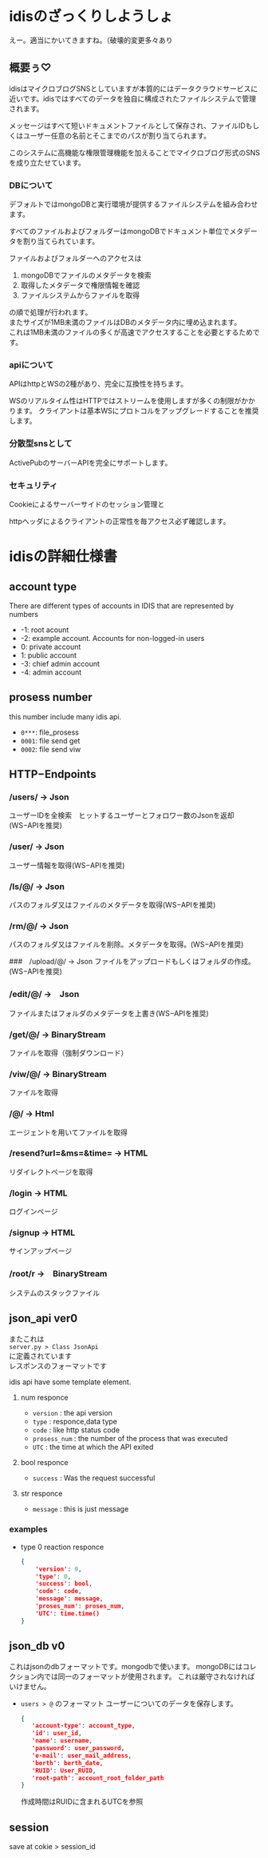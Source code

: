 # idisのざっくりしようしょ

えー。適当にかいてきますね。（破壊的変更多々あり

## 概要ぅ♡
idisはマイクロブログSNSとしていますが本質的にはデータクラウドサービスに近いです。idisではすべてのデータを独自に構成されたファイルシステムで管理されます。

メッセージはすべて短いドキュメントファイルとして保存され、ファイルIDもしくはユーザー任意の名前とそこまでのパスが割り当てられます。

このシステムに高機能な権限管理機能を加えることでマイクロブログ形式のSNSを成り立たせています。

### DBについて
デフォルトではmongoDBと実行環境が提供するファイルシステムを組み合わせます。

すべてのファイルおよびフォルダーはmongoDBでドキュメント単位でメタデータを割り当てられています。

ファイルおよびフォルダーへのアクセスは

1. mongoDBでファイルのメタデータを検索
2. 取得したメタデータで権限情報を確認
3. ファイルシステムからファイルを取得

の順で処理が行われます。  
またサイズが1MB未満のファイルはDBのメタデータ内に埋め込まれます。  
これは1MB未満のファイルの多くが高速でアクセスすることを必要とするためです。

### apiについて
APIはhttpとWSの2種があり、完全に互換性を持ちます。

WSのリアルタイム性はHTTPではストリームを使用しますが多くの制限がかかります。
クライアントは基本WSにプロトコルをアップグレードすることを推奨します。

### 分散型snsとして
ActivePubのサーバーAPIを完全にサポートします。


### セキュリティ
Cookieによるサーバーサイドのセッション管理と

httpヘッダによるクライアントの正常性を毎アクセス必ず確認します。

# idisの詳細仕様書

## account type
There are different types of accounts in IDIS that are represented by numbers
- -1: root acount
- -2: example account. Accounts for non-logged-in users
- 0: private account
- 1: public account
- -3: chief admin account
- -4: admin account

## prosess number
this number include many idis api.
- `0***`: file_prosess
- `0001`: file send get
- `0002`: file send viw

## HTTP−Endpoints

### /users/<userIDquery> -> Json
ユーザーIDを全検索　ヒットするユーザーとフォロワー数のJsonを返却(WS−APIを推奨)

### /user/<userID> -> Json
ユーザー情報を取得(WS−APIを推奨)

### /ls/@<userID>/<path> -> Json
パスのフォルダ又はファイルのメタデータを取得(WS−APIを推奨)

### /rm/@<userID>/<path> -> Json
パスのフォルダ又はファイルを削除。メタデータを取得。(WS−APIを推奨)

###　/upload/@<userID>/<path> -> Json
ファイルをアップロードもしくはフォルダの作成。(WS−APIを推奨)

### /edit/@<userID>/<path> ->　Json
ファイルまたはフォルダのメタデータを上書き(WS−APIを推奨)

### /get/@<userID>/<path> -> BinaryStream
ファイルを取得（強制ダウンロード）

### /viw/@<userID>/<path> -> BinaryStream
ファイルを取得

### /@<user>/<path> -> Html
エージェントを用いてファイルを取得

### /resend?url=<URL>&ms=<Message>&time=<WaitTime> -> HTML
リダイレクトページを取得

### /login -> HTML
ログインページ

### /signup -> HTML
サインアップページ

### /root/r ->　BinaryStream
システムのスタックファイル

## json_api ver0

またこれは  
`server.py > Class JsonApi`  
に定義されています  
レスポンスのフォーマットです  

idis api have some template element.
1. num responce
   - `version` : the api version 
   - `type` : responce,data type
   - `code` : like http status code
   - `prosess_num` : the number of the process that was executed
   - `UTC` : the time at which the API exited

2. bool responce
   - `success` : Was the request successful

3. str responce
   - `message` : this is just message


### examples
- type 0 reaction responce
    ```json
    {
        'version': 0,
        'type': 0,
        'success': bool,
        'code': code,
        'message': message,
        'proses_num': proses_num,
        'UTC': time.time()
    }
    ```

## json_db v0
これはjsonのdbフォーマットです。mongodbで使います。
mongoDBにはコレクション内では同一のフォーマットが使用されます。
これは厳守されなければいけません。

- `users > @` のフォーマット
  ユーザーについてのデータを保存します。
   ```json
   {
      'account-type': account_type,
      'id': user_id,
      'name': username,
      'password': user_password,
      'e-mail': user_mail_address,
      'berth': berth_date,
      'RUID': User_RUID,
      'root-path': account_root_folder_path
   }
   ```
    作成時間はRUIDに含まれるUTCを参照
## session
save at cokie > session_id
